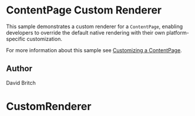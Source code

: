 ContentPage Custom Renderer
===========================

This sample demonstrates a custom renderer for a `ContentPage`, enabling developers to override the default native rendering with their own platform-specific customization.

For more information about this sample see [Customizing a ContentPage](http://developer.xamarin.com/guides/cross-platform/xamarin-forms/custom-renderer/contentpage/).

Author
------

David Britch
# CustomRenderer
